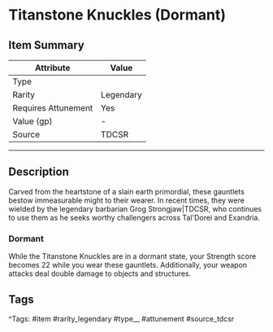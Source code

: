 # Titanstone Knuckles (Dormant)

## Item Summary

| Attribute            | Value                        |
|----------------------|------------------------------|
| Type                 |   |
| Rarity               | Legendary             |
| Requires Attunement  | Yes                |
| Value (gp)           | -    |
| Source               | TDCSR |

---

## Description

Carved from the heartstone of a slain earth primordial, these gauntlets bestow immeasurable might to their wearer. In recent times, they were wielded by the legendary barbarian Grog Strongjaw|TDCSR, who continues to use them as he seeks worthy challengers across Tal'Dorei and Exandria.

### Dormant

While the Titanstone Knuckles are in a dormant state, your Strength score becomes 22 while you wear these gauntlets. Additionally, your weapon attacks deal double damage to objects and structures.

## Tags

^Tags: #item #rarity_legendary #type__ #attunement #source_tdcsr